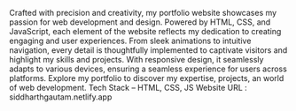 Crafted with precision and creativity, my portfolio website showcases my
passion for web development and design. Powered by HTML, CSS, and JavaScript, each
element of the website reflects my dedication to creating engaging and user
experiences. From sleek animations to intuitive navigation, every detail is thoughtfully
implemented to captivate visitors and highlight my skills and projects. With responsive
design, it seamlessly adapts to various devices, ensuring a seamless experience for users
across platforms. Explore my portfolio to discover my expertise, projects, an
world of web development. 
Tech Stack – HTML, CSS, JS 
Website URL : siddharthgautam.netlify.app
